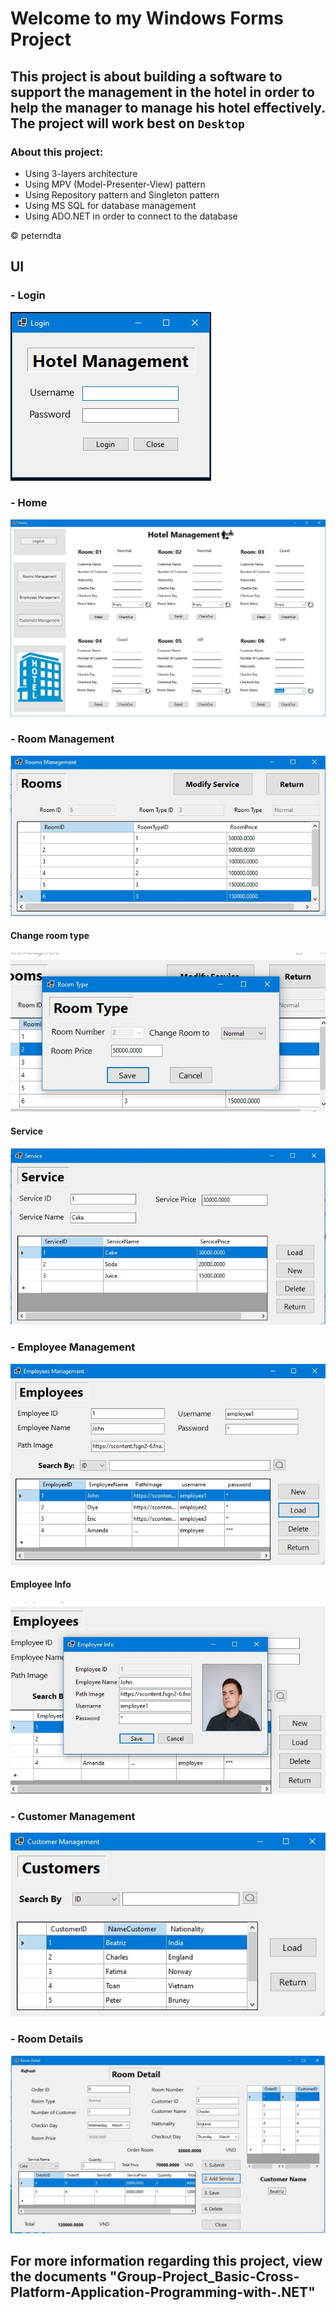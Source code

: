 # Welcome to my Windows Forms Project
## This project is about building a software to support the management in the hotel in order to help the manager to manage his hotel effectively. The project will work best on `Desktop`
### About this project:
* Using 3-layers architecture 
* Using MPV (Model-Presenter-View) pattern
* Using Repository pattern and Singleton pattern
* Using MS SQL for database management
* Using ADO.NET in order to connect to the database

© peterndta

## UI
### - Login

![This is an image](https://github.com/peterndta/HotelManagement/blob/main/ScreenShot/login.jpg)

### - Home

![This is an image](https://github.com/peterndta/HotelManagement/blob/main/ScreenShot/Home.jpg)

      
### - Room Management
 
![This is an image](https://github.com/peterndta/HotelManagement/blob/main/ScreenShot/Rooms.jpg)

#### Change room type
![This is an image](https://github.com/peterndta/HotelManagement/blob/main/ScreenShot/Room_Type.jpg)

#### Service
![This is an image](https://github.com/peterndta/HotelManagement/blob/main/ScreenShot/Service.jpg)

      
### - Employee Management
   
![This is an image](https://github.com/peterndta/HotelManagement/blob/main/ScreenShot/Employee.jpg)
#### Employee Info
![This is an image](https://github.com/peterndta/HotelManagement/blob/main/ScreenShot/Employee_Info.jpg)

### - Customer Management
![This is an image](https://github.com/peterndta/HotelManagement/blob/main/ScreenShot/Customer.jpg)

### - Room Details
![This is an image](https://github.com/peterndta/HotelManagement/blob/main/ScreenShot/Room_detail.jpg)

## For more information regarding this project, view the documents "Group-Project_Basic-Cross-Platform-Application-Programming-with-.NET"
